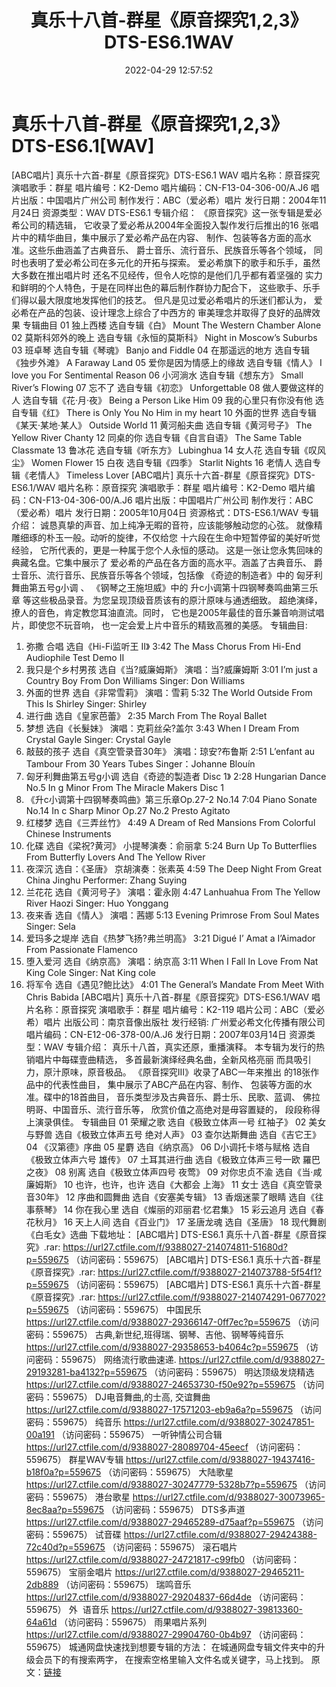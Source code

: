 ﻿---
title: 真乐十八首-群星《原音探究1,2,3》DTS-ES6.1WAV
date: 2022-04-29 12:57:52
categories: 试音碟、非卖品、发烧碟
tags: 国语流行
---
# 真乐十八首-群星《原音探究1,2,3》DTS-ES6.1[WAV]

[ABC唱片]
真乐十六首-群星《原音探究》DTS-ES6.1 WAV
唱片名称：原音探究
演唱歌手：群星
唱片编号：K2-Demo
唱片编码：CN-F13-04-306-00/A.J6
唱片出版：中国唱片广州公司
制作发行：ABC（爱必希）唱片
发行日期：2004年11月24日
资源类型：WAV
DTS-ES6.1
专辑介绍：
《原音探究》这一张专辑是爱必希公司的精选辑，
它收录了爱必希从2004年全面投入製作发行后推出的16
张唱片中的精华曲目，集中展示了爱必希产品在内容、
制作、包装等各方面的高水准。这些乐曲涵盖了古典音乐、
爵士音乐、流行音乐、民族音乐等各个领域，
同时也表明了爱必希公司在多元化的开拓与探索。
爱必希旗下的歌手和乐手，虽然大多数在推出唱片时
还名不见经传，但令人吃惊的是他们几乎都有着坚强的
实力和鲜明的个人特色，于是在同样出色的幕后制作群协力配合下，
这些歌手、乐手们得以最大限度地发挥他们的技艺。
但凡是见过爱必希唱片的乐迷们都认为，
爱必希在产品的包装、设计理念上综合了中西方的
审美理念并取得了良好的品牌效果
专辑曲目
01 独上西楼 选自专辑《白》
Mount The Western Chamber
Alone
02 莫斯科郊外的晚上
选自专辑《永恒的莫斯科》
Night in Moscow’s
Suburbs
03 班卓琴 选自专辑《琴魂》
Banjo and Fiddle
04 在那遥远的地方
选自专辑《独步外滩》
A Faraway Land
05 爱你是因为情感上的缘故
选自专辑《情人》
I love you For Sentimental
Reason
06 小河淌水 选自专辑《想东方》
Small River’s
Flowing
07 忘不了 选自专辑《初恋》
Unforgettable
08 做人要做这样的人
选自专辑《花·月·夜》
Being a Person Like
Him
09 我的心里只有你没有他
选自专辑《红》
There is Only You No Him in my
heart
10 外面的世界
选自专辑《某天·某地·某人》
Outside World
11 黄河船夫曲
选自专辑《黄河号子》
The Yellow River
Chanty
12 同桌的你 选自专辑《自言自语》
The Same Table
Classmate
13 鲁冰花 选自专辑《听东方》
Lubinghua
14 女人花 选自专辑《叹风尘》
Women Flower
15 白夜 选自专辑《四季》
Starlit Nights
16 老情人 选自专辑《老情人》
Timeless Lover
[ABC唱片]
真乐十六首-群星《原音探究》DTS-ES6.1/WAV
唱片名称：原音探究
演唱歌手：群星
唱片编号：K2-Demo
唱片编码：CN-F13-04-306-00/A.J6
唱片出版：中国唱片广州公司
制作发行：ABC（爱必希）唱片
发行日期：2005年10月04日
资源格式：DTS-ES6.1/WAV
专辑介绍：
诚恳真挚的声音、加上纯净无暇的音符，应该能够触动您的心弦。
就像精雕细琢的朴玉一般。动听的旋律，不仅给您
十六段在生命中短暂停留的美好听觉经验，
它所代表的，更是一种属于您个人永恒的感动。
这是一张让您永隽回味的典藏名盘。它集中展示了
爱必希的产品在各方面的高水平。涵盖了古典音乐、
爵士音乐、流行音乐、民族音乐等各个领域，包括像
《奇迹的制造者》中的 匈牙利舞曲第五号g小调
、
《钢琴之王施坦威》中的
升c小调第十四钢琴奏鸣曲第三乐章
等这些极品录音。为您呈现顶级音质该有的原汁原味与通透细致。
超绝演绎，撩人的音色，肯定教您耳油直流。同时，
它也是2005年最佳的音乐兼音响测试唱片，即使您不玩音响，
也一定会爱上片中音乐的精致高雅的美感。
专辑曲目:
01. 弥撒 合唱 选自《Hi-Fi监听王 II》
3:42
The Mass Chorus From Hi-End
Audiophile Test Demo II
02. 我只是个乡村男孩 选自《当?威廉姆斯》
演唱：当?威廉姆斯 3:01
I’m just a Country Boy From Don
Williams Singer: Don Williams
03. 外面的世界 选自《非常雪莉》 演唱：雪莉
5:32
The World Outside From This Is
Shirley Singer: Shirley
04. 进行曲 选自《皇家芭蕾》
2:35
March From The Royal
Ballet
05. 梦想 选自《长髮妹》 演唱：克莉丝朵?盖尔
3:43
When I Dream From Crystal Gayle
Singer: Crystal Gayle
06. 敲鼓的孩子 选自《真空管录音30年》
演唱：琼安?布鲁斯 2:51
L’enfant au Tambour From 30
Years Tubes Singer：Johanne Blouín
07. 匈牙利舞曲第五号g小调 选自《奇迹的製造者 Disc
1》 2:28
Hungarian Dance No.5 In g Minor
From The Miracle Makers Disc 1
08. 《升c小调第十四钢琴奏鸣曲》第三乐章Op.27-2
No.14 7:04
Piano Sonate No.14 In c Sharp
Minor Op.27 No.2 Presto Agitato
09. 红楼梦 选自《三弄丝竹》
4:49
A Dream of Red Mansions From
Colorful Chinese Instruments
10. 化碟 选自《梁祝?黄河》 小提琴演奏：俞丽拿
5:24
Burn Up To Butterflies From
Butterfly Lovers And The Yellow
River
11. 夜深沉 选自：《圣唐》 京胡演奏：张素英
4:59
The Deep Night From Great China
Jinghu Performer: Zhang Suying
12. 兰花花 选自《黄河号子》 演唱：霍永刚
4:47
Lanhuahua From The Yellow River
Haozi Singer: Huo Yonggang
13. 夜来香 选自《情人》 演唱：茜娜
5:13
Evening Primrose From Soul
Mates Singer: Sela
14. 爱玛多之堤岸 选自《热梦飞扬?弗兰明高》
3:21
Digué I’ Amat a I’Aimador From
Passionate Flamenco
15. 堕入爱河 选自《纳京高》 演唱：纳京高
3:11
When I Fall In Love From Nat
King Cole Singer: Nat King cole
16. 将军令 选自《遇见?鲍比达》
4:01
The General’s Mandate From Meet
With Chris Babida
[ABC唱片]
真乐十八首-群星《原音探究》DTS-ES6.1/WAV
唱片名称：原音探究
演唱歌手：群星
唱片编号：K2-119
唱片公司：ABC（爱必希）唱片
出版公司：南京音像出版社
发行经销:
广州爱必希文化传播有限公司
唱片编码：CN-E12-06-378-00/A.J6
发行日期：2007年03月14日
资源类型：WAV
专辑介绍：
真乐十八首，真实还原，重播演释。
本专辑为发行的热销唱片中每碟壹曲精选，
多首最新演绎经典名曲，全新风格亮丽
而具吸引力，原汁原味，原音极品。
《原音探究III》收录了ABC一年来推出
的18张作品中的代表性曲目，
集中展示了ABC产品在内容、制作、
包装等方面的水准。碟中的18首曲目，
音乐类型涉及古典音乐、爵士乐、民歌、蓝调、
佛拉明哥、中国音乐、流行音乐等，
欣赏价值之高绝对是毋容置疑的，
段段称得上演录俱佳。
专辑曲目
01 荣耀之歌 选自《极致立体声一号
红袖子》
02 美女与野兽 选自《极致立体声五号
绝对人声》
03 查尔达斯舞曲
选自《吉它王》
04
《汉第德》序曲
05 星麝
选自《纳京高》
06 D小调托卡塔与赋格 选自《极致立体声六号
雄传》
07 土耳其进行曲 选自《极致立体声三号一欧
羅巴之夜》
08 别离 选自《极致立体声四号
夜莺》
09 对你忠贞不渝
选自《当·咸廉姆斯》
10 也许，也许，也许 选自《大都会
上海》
11 女士
选自《真空管录音30年》
12 序曲和圆舞曲
选自《安塞美专辑》
13 香烟迷蒙了眼睛
选自《往事蔡琴》
14 你在我心里
选自《燦丽的邓丽君·忆君集》
15 彩云追月
选自《春花秋月》
16 天上人间
选自《百业门》
17 圣唐龙魂
选自《圣唐》
18 现代舞剧《白毛女》选曲
下载地址：
[ABC唱片] DTS-ES6.1 真乐十八首-群星《原音探究》.rar: https://url27.ctfile.com/f/9388027-214074811-51680d?p=559675
（访问密码：559675）
[ABC唱片] DTS-ES6.1 真乐十六首-群星《原音探究》.rar: https://url27.ctfile.com/f/9388027-214073788-5f54f1?p=559675
（访问密码：559675）
[ABC唱片] DTS-ES6.1 真乐十六首-群星《原音探究》.rar: https://url27.ctfile.com/f/9388027-214074291-067702?p=559675
（访问密码：559675）
中国民乐
https://url27.ctfile.com/d/9388027-29366147-0ff7ec?p=559675
（访问密码：559675）
古典,新世纪,班得瑞、钢琴、吉他、钢琴等纯音乐
https://url27.ctfile.com/d/9388027-29358653-b4064c?p=559675
（访问密码：559675）
网络流行歌曲速递.
https://url27.ctfile.com/d/9388027-29193281-ba4132?p=559675
（访问密码：559675）
明达顶级发烧精选
https://url27.ctfile.com/d/9388027-24653730-f50e92?p=559675
（访问密码：559675）
DJ电音舞曲,的士高, 交谊舞曲
https://url27.ctfile.com/d/9388027-17571203-eb9a6a?p=559675
（访问密码：559675）
纯音乐
https://url27.ctfile.com/d/9388027-30247851-00a191
（访问密码：559675）
一听钟情公司合辑
https://url27.ctfile.com/d/9388027-28089704-45eecf
（访问密码：559675）
群星WAV专辑
https://url27.ctfile.com/d/9388027-19437416-b18f0a?p=559675
（访问密码：559675）
大陆歌星
https://url27.ctfile.com/d/9388027-30247779-5328b7?p=559675
（访问密码：559675）
港台歌星
https://url27.ctfile.com/d/9388027-30073965-8ec8aa?p=559675
（访问密码：559675）
DTS多声道
https://url27.ctfile.com/d/9388027-29465289-d75aaf?p=559675
（访问密码：559675）
试音碟
https://url27.ctfile.com/d/9388027-29424388-72c40d?p=559675
（访问密码：559675）
滚石唱片
https://url27.ctfile.com/d/9388027-24721817-c99fb0
（访问密码：559675）
宝丽金唱片
https://url27.ctfile.com/d/9388027-29465211-2db889
（访问密码：559675）
瑞鸣音乐
https://url27.ctfile.com/d/9388027-29204837-66d4de
（访问密码：559675）
外  语音乐
https://url27.ctfile.com/d/9388027-39813360-64a61d
（访问密码：559675）
雨果唱片系列
https://url27.ctfile.com/d/9388027-29904760-0b4b97
（访问密码：559675）
城通网盘快速找到想要专辑的方法：
在城通网盘专辑文件夹中的升级会员下的有搜索两字，
在搜索空格里输入文件名或关键字，马上找到。
原文：[链接](https://blog.sina.com.cn/s/blog_1647c7e7601030wxu.html)
